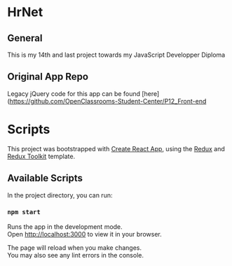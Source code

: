 # HrNet

## General

This is my 14th and last project towards my JavaScript Developper Diploma

## Original App Repo

Legacy jQuery code for this app can be found [here](https://github.com/OpenClassrooms-Student-Center/P12_Front-end

# Scripts

This project was bootstrapped with [Create React App](https://github.com/facebook/create-react-app), using the [Redux](https://redux.js.org/) and [Redux Toolkit](https://redux-toolkit.js.org/) template.

## Available Scripts

In the project directory, you can run:

### `npm start`

Runs the app in the development mode.\
Open [http://localhost:3000](http://localhost:3000) to view it in your browser.

The page will reload when you make changes.\
You may also see any lint errors in the console.

